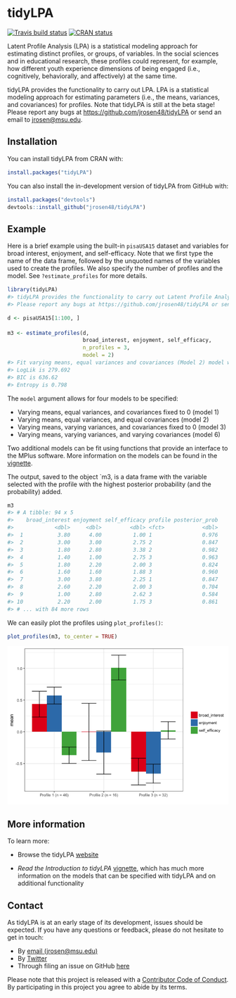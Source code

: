 
<!-- README.md is generated from README.Rmd. Please edit that file -->
tidyLPA
=======

[![Travis build status](https://travis-ci.org/jrosen48/tidyLPA.svg?branch=master)](https://travis-ci.org/jrosen48/tidyLPA) [![CRAN status](http://www.r-pkg.org/badges/version/tidyLPA)](https://cran.r-project.org/package=tidyLPA)

Latent Profile Analysis (LPA) is a statistical modeling approach for estimating distinct profiles, or groups, of variables. In the social sciences and in educational research, these profiles could represent, for example, how different youth experience dimensions of being engaged (i.e., cognitively, behaviorally, and affectively) at the same time.

tidyLPA provides the functionality to carry out LPA. LPA is a statistical modeling approach for estimating parameters (i.e., the means, variances, and covariances) for profiles. Note that tidyLPA is still at the beta stage! Please report any bugs at <https://github.com/jrosen48/tidyLPA> or send an email to <jrosen@msu.edu>.

Installation
------------

You can install tidyLPA from CRAN with:

``` r
install.packages("tidyLPA")
```

You can also install the in-development version of tidyLPA from GitHub with:

``` r
install.packages("devtools")
devtools::install_github("jrosen48/tidyLPA")
```

Example
-------

Here is a brief example using the built-in `pisaUSA15` dataset and variables for broad interest, enjoyment, and self-efficacy. Note that we first type the name of the data frame, followed by the unquoted names of the variables used to create the profiles. We also specify the number of profiles and the model. See `?estimate_profiles` for more details.

``` r
library(tidyLPA)
#> tidyLPA provides the functionality to carry out Latent Profile Analysis. Note that tidyLPA is still at the beta stage! 
#> Please report any bugs at https://github.com/jrosen48/tidyLPA or send an email to jrosen@msu.edu.
```

``` r
d <- pisaUSA15[1:100, ]

m3 <- estimate_profiles(d, 
                        broad_interest, enjoyment, self_efficacy, 
                        n_profiles = 3, 
                        model = 2)
#> Fit varying means, equal variances and covariances (Model 2) model with 3 profiles.
#> LogLik is 279.692
#> BIC is 636.62
#> Entropy is 0.798
```

The `model` argument allows for four models to be specified:

-   Varying means, equal variances, and covariances fixed to 0 (model 1)
-   Varying means, equal variances, and equal covariances (model 2)
-   Varying means, varying variances, and covariances fixed to 0 (model 3)
-   Varying means, varying variances, and varying covariances (model 6)

Two additional models can be fit using functions that provide an interface to the MPlus software. More information on the models can be found in the [vignette](https://jrosen48.github.io/tidyLPA/articles/Introduction_to_tidyLPA.html).

The output, saved to the object \`m3, is a data frame with the variable selected with the profile with the highest posterior probability (and the probability) added.

``` r
m3
#> # A tibble: 94 x 5
#>    broad_interest enjoyment self_efficacy profile posterior_prob
#>             <dbl>     <dbl>         <dbl> <fct>            <dbl>
#>  1           3.80      4.00          1.00 1                0.976
#>  2           3.00      3.00          2.75 2                0.847
#>  3           1.80      2.80          3.38 2                0.982
#>  4           1.40      1.00          2.75 3                0.963
#>  5           1.80      2.20          2.00 3                0.824
#>  6           1.60      1.60          1.88 3                0.960
#>  7           3.00      3.80          2.25 1                0.847
#>  8           2.60      2.20          2.00 3                0.704
#>  9           1.00      2.80          2.62 3                0.584
#> 10           2.20      2.00          1.75 3                0.861
#> # ... with 84 more rows
```

We can easily plot the profiles using `plot_profiles()`:

``` r
plot_profiles(m3, to_center = TRUE)
```

![](man/figures/README-unnamed-chunk-6-1.png)

More information
----------------

To learn more:

-   Browse the tidyLPA [website](https://jrosen48.github.io/tidyLPA/)

-   *Read the Introduction to tidyLPA* [vignette](https://jrosen48.github.io/tidyLPA/articles/Introduction_to_tidyLPA.html), which has much more information on the models that can be specified with tidyLPA and on additional functionality

Contact
-------

As tidyLPA is at an early stage of its development, issues should be expected. If you have any questions or feedback, please do not hesitate to get in touch:

-   By [email (jrosen@msu.edu)](mailto:jrosen@msu.edu)
-   By [Twitter](http://twitter.com/jrosenberg6432)
-   Through filing an issue on GitHub [here](https://github.com/jrosen48/tidyLPA)

Please note that this project is released with a [Contributor Code of Conduct](CONDUCT.md). By participating in this project you agree to abide by its terms.

